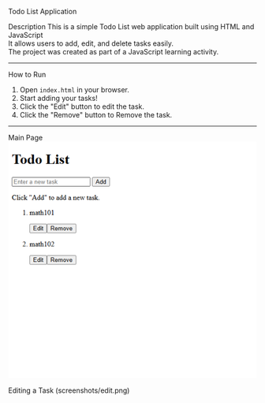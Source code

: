 Todo List Application

 Description
This is a simple Todo List web application built using HTML and JavaScript  
It allows users to add, edit, and delete tasks easily.  
The project was created as part of a JavaScript learning activity.

---


 How to Run
1.  Open `index.html` in your browser.  
2.  Start adding your tasks!  
3. Click the "Edit" button to edit the task.
4. Click the "Remove" button to Remove the task.
---




 Main Page
![Main Page](screenshots/main.png)

 Editing a Task
(screenshots/edit.png)





